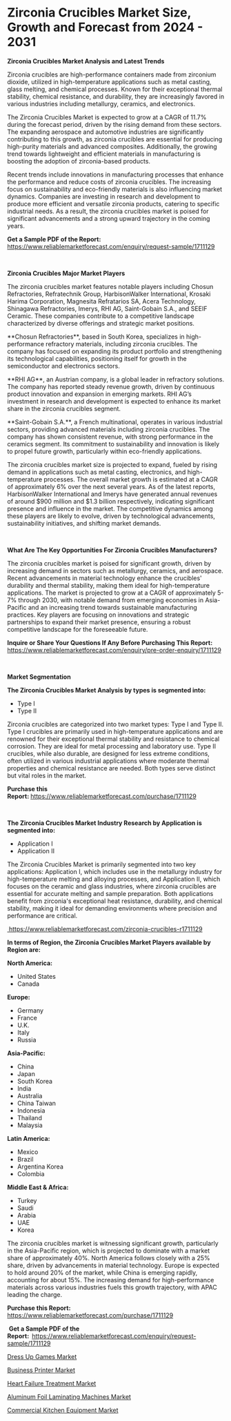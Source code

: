 <p><h1>Zirconia Crucibles Market Size, Growth and Forecast from 2024 - 2031</h1></p><p><strong>Zirconia Crucibles Market Analysis and Latest Trends</strong></p>
<p><p>Zirconia crucibles are high-performance containers made from zirconium dioxide, utilized in high-temperature applications such as metal casting, glass melting, and chemical processes. Known for their exceptional thermal stability, chemical resistance, and durability, they are increasingly favored in various industries including metallurgy, ceramics, and electronics.</p><p>The Zirconia Crucibles Market is expected to grow at a CAGR of 11.7% during the forecast period, driven by the rising demand from these sectors. The expanding aerospace and automotive industries are significantly contributing to this growth, as zirconia crucibles are essential for producing high-purity materials and advanced composites. Additionally, the growing trend towards lightweight and efficient materials in manufacturing is boosting the adoption of zirconia-based products.</p><p>Recent trends include innovations in manufacturing processes that enhance the performance and reduce costs of zirconia crucibles. The increasing focus on sustainability and eco-friendly materials is also influencing market dynamics. Companies are investing in research and development to produce more efficient and versatile zirconia products, catering to specific industrial needs. As a result, the zirconia crucibles market is poised for significant advancements and a strong upward trajectory in the coming years.</p></p>
<p><strong>Get a Sample PDF of the Report:&nbsp;</strong> <a href="https://www.reliablemarketforecast.com/enquiry/request-sample/1711129?utm_campaign=1130&utm_medium=2&utm_source=Github&utm_content=ia&utm_term=22102024&utm_id=zirconia-crucibles">https://www.reliablemarketforecast.com/enquiry/request-sample/1711129</a></p>
<p>&nbsp;</p>
<p><strong>Zirconia Crucibles Major Market Players</strong></p>
<p><p>The zirconia crucibles market features notable players including Chosun Refractories, Refratechnik Group, HarbisonWalker International, Krosaki Harima Corporation, Magnesita Refratarios SA, Acera Technology, Shinagawa Refractories, Imerys, RHI AG, Saint-Gobain S.A., and SEEIF Ceramic. These companies contribute to a competitive landscape characterized by diverse offerings and strategic market positions.</p><p>**Chosun Refractories**, based in South Korea, specializes in high-performance refractory materials, including zirconia crucibles. The company has focused on expanding its product portfolio and strengthening its technological capabilities, positioning itself for growth in the semiconductor and electronics sectors.</p><p>**RHI AG**, an Austrian company, is a global leader in refractory solutions. The company has reported steady revenue growth, driven by continuous product innovation and expansion in emerging markets. RHI AG’s investment in research and development is expected to enhance its market share in the zirconia crucibles segment.</p><p>**Saint-Gobain S.A.**, a French multinational, operates in various industrial sectors, providing advanced materials including zirconia crucibles. The company has shown consistent revenue, with strong performance in the ceramics segment. Its commitment to sustainability and innovation is likely to propel future growth, particularly within eco-friendly applications.</p><p>The zirconia crucibles market size is projected to expand, fueled by rising demand in applications such as metal casting, electronics, and high-temperature processes. The overall market growth is estimated at a CAGR of approximately 6% over the next several years. As of the latest reports, HarbisonWalker International and Imerys have generated annual revenues of around $900 million and $1.3 billion respectively, indicating significant presence and influence in the market. The competitive dynamics among these players are likely to evolve, driven by technological advancements, sustainability initiatives, and shifting market demands.</p></p>
<p>&nbsp;</p>
<p><strong>What Are The Key Opportunities For Zirconia Crucibles Manufacturers?</strong></p>
<p><p>The zirconia crucibles market is poised for significant growth, driven by increasing demand in sectors such as metallurgy, ceramics, and aerospace. Recent advancements in material technology enhance the crucibles' durability and thermal stability, making them ideal for high-temperature applications. The market is projected to grow at a CAGR of approximately 5-7% through 2030, with notable demand from emerging economies in Asia-Pacific and an increasing trend towards sustainable manufacturing practices. Key players are focusing on innovations and strategic partnerships to expand their market presence, ensuring a robust competitive landscape for the foreseeable future.</p></p>
<p><strong>Inquire or Share Your Questions If Any Before Purchasing This Report:</strong> <a href="https://www.reliablemarketforecast.com/enquiry/pre-order-enquiry/1711129?utm_campaign=1130&utm_medium=2&utm_source=Github&utm_content=ia&utm_term=22102024&utm_id=zirconia-crucibles">https://www.reliablemarketforecast.com/enquiry/pre-order-enquiry/1711129</a></p>
<p>&nbsp;</p>
<p><strong>Market Segmentation</strong></p>
<p><strong>The Zirconia Crucibles Market Analysis by types is segmented into:</strong></p>
<p><ul><li>Type I</li><li>Type II</li></ul></p>
<p><p>Zirconia crucibles are categorized into two market types: Type I and Type II. Type I crucibles are primarily used in high-temperature applications and are renowned for their exceptional thermal stability and resistance to chemical corrosion. They are ideal for metal processing and laboratory use. Type II crucibles, while also durable, are designed for less extreme conditions, often utilized in various industrial applications where moderate thermal properties and chemical resistance are needed. Both types serve distinct but vital roles in the market.</p></p>
<p><strong>Purchase this Report:&nbsp;</strong><a href="https://www.reliablemarketforecast.com/purchase/1711129?utm_campaign=1130&utm_medium=2&utm_source=Github&utm_content=ia&utm_term=22102024&utm_id=zirconia-crucibles">https://www.reliablemarketforecast.com/purchase/1711129</a></p>
<p>&nbsp;</p>
<p><strong>The Zirconia Crucibles Market Industry Research by Application is segmented into:</strong></p>
<p><ul><li>Application I</li><li>Application II</li></ul></p>
<p><p>The Zirconia Crucibles Market is primarily segmented into two key applications: Application I, which includes use in the metallurgy industry for high-temperature melting and alloying processes, and Application II, which focuses on the ceramic and glass industries, where zirconia crucibles are essential for accurate melting and sample preparation. Both applications benefit from zirconia's exceptional heat resistance, durability, and chemical stability, making it ideal for demanding environments where precision and performance are critical.</p></p>
<p><a href="https://www.reliablemarketforecast.com/zirconia-crucibles-r1711129?utm_campaign=1130&utm_medium=2&utm_source=Github&utm_content=ia&utm_term=22102024&utm_id=zirconia-crucibles">&nbsp;https://www.reliablemarketforecast.com/zirconia-crucibles-r1711129</a></p>
<p><strong>In terms of Region, the Zirconia Crucibles Market Players available by Region are:</strong></p>
<p>
    <p> <strong> North America: </strong>
        <ul>
            <li>United States</li>
            <li>Canada</li>
        </ul>
        </p> 
    <p> <strong> Europe: </strong>
        <ul>
            <li>Germany</li>
            <li>France</li>
            <li>U.K.</li>
            <li>Italy</li>
            <li>Russia</li>
        </ul>
        </p> 
    <p> <strong> Asia-Pacific: </strong>
        <ul>
            <li>China</li>
            <li>Japan</li>
            <li>South Korea</li>
            <li>India</li>
            <li>Australia</li>
            <li>China Taiwan</li>
            <li>Indonesia</li>
            <li>Thailand</li>
            <li>Malaysia</li>
        </ul>
        </p> 
    <p> <strong> Latin America: </strong>
        <ul>
            <li>Mexico</li>
            <li>Brazil</li>
            <li>Argentina Korea</li>
            <li>Colombia</li>
        </ul>
        </p> 
    <p> <strong> Middle East & Africa: </strong>
        <ul>
            <li>Turkey</li>
            <li>Saudi</li>
            <li>Arabia</li>
            <li>UAE</li>
            <li>Korea</li>
        </ul>
    </p>
    </p>
<p><p>The zirconia crucibles market is witnessing significant growth, particularly in the Asia-Pacific region, which is projected to dominate with a market share of approximately 40%. North America follows closely with a 25% share, driven by advancements in material technology. Europe is expected to hold around 20% of the market, while China is emerging rapidly, accounting for about 15%. The increasing demand for high-performance materials across various industries fuels this growth trajectory, with APAC leading the charge.</p></p>
<p><strong>Purchase this Report: </strong><a href="https://www.reliablemarketforecast.com/purchase/1711129?utm_campaign=1130&utm_medium=2&utm_source=Github&utm_content=ia&utm_term=22102024&utm_id=zirconia-crucibles">https://www.reliablemarketforecast.com/purchase/1711129</a></p>
<p>&nbsp;<strong>Get a Sample PDF of the Report:&nbsp;&nbsp;</strong><a href="https://www.reliablemarketforecast.com/enquiry/request-sample/1711129?utm_campaign=1130&utm_medium=2&utm_source=Github&utm_content=ia&utm_term=22102024&utm_id=zirconia-crucibles">https://www.reliablemarketforecast.com/enquiry/request-sample/1711129</a></p>
<p><strong></strong></p>
<p><p><a href="https://www.linkedin.com/pulse/dress-up-games-market-transformation-comparative-analysis-z9bxe?utm_campaign=1130&utm_medium=2&utm_source=Github&utm_content=ia&utm_term=22102024&utm_id=zirconia-crucibles">Dress Up Games Market</a></p><p><a href="https://issuu.com/reportprime-2/docs/business-printer-market-size-2030.p_54f33682611e00?utm_campaign=1130&utm_medium=2&utm_source=Github&utm_content=ia&utm_term=22102024&utm_id=zirconia-crucibles">Business Printer Market</a></p><p><a href="https://www.linkedin.com/pulse/heart-failure-treatment-market-size-share-growth-analysis-gkm8e?utm_campaign=1130&utm_medium=2&utm_source=Github&utm_content=ia&utm_term=22102024&utm_id=zirconia-crucibles">Heart Failure Treatment Market</a></p><p><a href="https://github.com/habinadmshaulz/Market-Research-Report-List-1/blob/main/aluminum-foil-laminating-machines-market.md?utm_campaign=1130&utm_medium=2&utm_source=Github&utm_content=ia&utm_term=22102024&utm_id=zirconia-crucibles">Aluminum Foil Laminating Machines Market</a></p><p><a href="https://issuu.com/reportprime-2/docs/commercial-kitchen-equipment-market_d19ca1710d60a5?utm_campaign=1130&utm_medium=2&utm_source=Github&utm_content=ia&utm_term=22102024&utm_id=zirconia-crucibles">Commercial Kitchen Equipment Market</a></p></p>